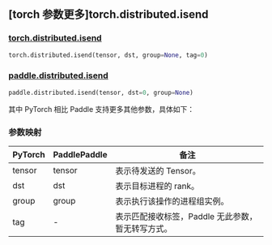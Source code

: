 ## [torch 参数更多]torch.distributed.isend

### [torch.distributed.isend](https://pytorch.org/docs/stable/distributed.html#torch.distributed.isend)

```python
torch.distributed.isend(tensor, dst, group=None, tag=0)
```

### [paddle.distributed.isend](https://www.paddlepaddle.org.cn/documentation/docs/zh/api/paddle/distributed/isend_cn.html)

```python
paddle.distributed.isend(tensor, dst=0, group=None)
```

其中 PyTorch 相比 Paddle 支持更多其他参数，具体如下：

### 参数映射

| PyTorch | PaddlePaddle    | 备注                                                              |
| ------- | --------------- | ----------------------------------------------------------------- |
| tensor  | tensor          | 表示待发送的 Tensor。                                               |
| dst     | dst             | 表示目标进程的 rank。                                                  |
| group   | group           | 表示执行该操作的进程组实例。   |
| tag     | -               | 表示匹配接收标签，Paddle 无此参数，暂无转写方式。                     |
